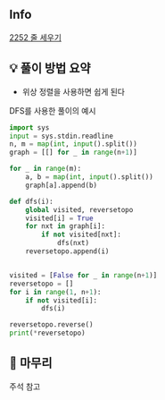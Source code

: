 ## Info
[2252 줄 세우기](https://www.acmicpc.net/problem/2252)

## 💡 풀이 방법 요약
- 위상 정렬을 사용하면 쉽게 된다

DFS를 사용한 풀이의 예시
```python
import sys
input = sys.stdin.readline
n, m = map(int, input().split())
graph = [[] for _ in range(n+1)]

for _ in range(m):
    a, b = map(int, input().split())
    graph[a].append(b)

def dfs(i):
    global visited, reversetopo
    visited[i] = True
    for nxt in graph[i]:
        if not visited[nxt]:
            dfs(nxt)
    reversetopo.append(i)


visited = [False for _ in range(n+1)]
reversetopo = []
for i in range(1, n+1):
    if not visited[i]:
        dfs(i)

reversetopo.reverse()
print(*reversetopo)
```

## 🙂 마무리
주석 참고